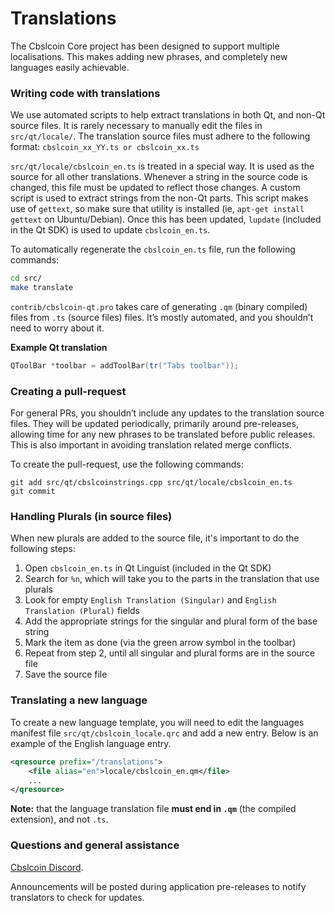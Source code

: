 Translations
============

The Cbslcoin Core project has been designed to support multiple localisations. This makes adding new phrases, and completely new languages easily achievable.

### Writing code with translations
We use automated scripts to help extract translations in both Qt, and non-Qt source files. It is rarely necessary to manually edit the files in `src/qt/locale/`. The translation source files must adhere to the following format:
`cbslcoin_xx_YY.ts or cbslcoin_xx.ts`

`src/qt/locale/cbslcoin_en.ts` is treated in a special way. It is used as the source for all other translations. Whenever a string in the source code is changed, this file must be updated to reflect those changes. A custom script is used to extract strings from the non-Qt parts. This script makes use of `gettext`, so make sure that utility is installed (ie, `apt-get install gettext` on Ubuntu/Debian). Once this has been updated, `lupdate` (included in the Qt SDK) is used to update `cbslcoin_en.ts`.

To automatically regenerate the `cbslcoin_en.ts` file, run the following commands:
```sh
cd src/
make translate
```

`contrib/cbslcoin-qt.pro` takes care of generating `.qm` (binary compiled) files from `.ts` (source files) files. It’s mostly automated, and you shouldn’t need to worry about it.

**Example Qt translation**
```cpp
QToolBar *toolbar = addToolBar(tr("Tabs toolbar"));
```

### Creating a pull-request
For general PRs, you shouldn’t include any updates to the translation source files. They will be updated periodically, primarily around pre-releases, allowing time for any new phrases to be translated before public releases. This is also important in avoiding translation related merge conflicts.

To create the pull-request, use the following commands:
```
git add src/qt/cbslcoinstrings.cpp src/qt/locale/cbslcoin_en.ts
git commit
```

### Handling Plurals (in source files)
When new plurals are added to the source file, it's important to do the following steps:

1. Open `cbslcoin_en.ts` in Qt Linguist (included in the Qt SDK)
2. Search for `%n`, which will take you to the parts in the translation that use plurals
3. Look for empty `English Translation (Singular)` and `English Translation (Plural)` fields
4. Add the appropriate strings for the singular and plural form of the base string
5. Mark the item as done (via the green arrow symbol in the toolbar)
6. Repeat from step 2, until all singular and plural forms are in the source file
7. Save the source file

### Translating a new language
To create a new language template, you will need to edit the languages manifest file `src/qt/cbslcoin_locale.qrc` and add a new entry. Below is an example of the English language entry.

```xml
<qresource prefix="/translations">
    <file alias="en">locale/cbslcoin_en.qm</file>
    ...
</qresource>
```

**Note:** that the language translation file **must end in `.qm`** (the compiled extension), and not `.ts`.

### Questions and general assistance
[Cbslcoin Discord](https://discord.gg/9nzt37V).

Announcements will be posted during application pre-releases to notify translators to check for updates.
